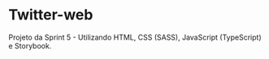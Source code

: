 # Twitter-web
Projeto da Sprint 5 - Utilizando HTML, CSS (SASS), JavaScript (TypeScript) e Storybook.
